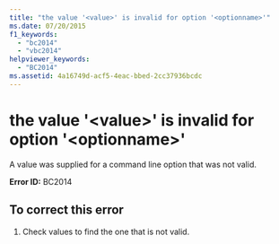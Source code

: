 ```yaml
---
title: "the value '<value>' is invalid for option '<optionname>'"
ms.date: 07/20/2015
f1_keywords: 
  - "bc2014"
  - "vbc2014"
helpviewer_keywords: 
  - "BC2014"
ms.assetid: 4a16749d-acf5-4eac-bbed-2cc37936bcdc
---
```

# the value '\<value>' is invalid for option '\<optionname>'
A value was supplied for a command line option that was not valid.  
  
 **Error ID:** BC2014  
  
## To correct this error  
  
1. Check values to find the one that is not valid.
